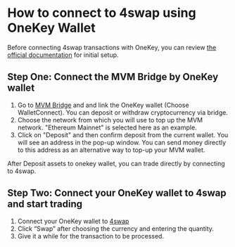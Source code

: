 # How to connect to 4swap using OneKey Wallet

Before connecting 4swap transactions with OneKey, you can review [the official documentation](https://help.onekey.so/hc/en-us) for initial setup.

## Step One: Connect the MVM Bridge by OneKey wallet

1. Go to [MVM Bridge](https://bridge.mvm.app/) and and link the OneKey wallet (Choose WalletConnect). You can deposit or withdraw cryptocurrency via bridge.
2. Choose the network from which you will use to top up the MVM network. "Ethereum Mainnet" is selected here as an example.
3. Click on "Deposit" and then confirm deposit from the current wallet. You will see an address in the pop-up window. You can send money directly to this address as an alternative way to top-up your MVM wallet.

After Deposit assets to onekey wallet, you can trade directly by connecting to 4swap.

## Step Two: Connect your OneKey wallet to 4swap and start trading

1. Connect your OneKey wallet to [4swap](https://4swap.org/)
2. Click “Swap” after choosing the currency and entering the quantity.
3. Give it a while for the transaction to be processed.

